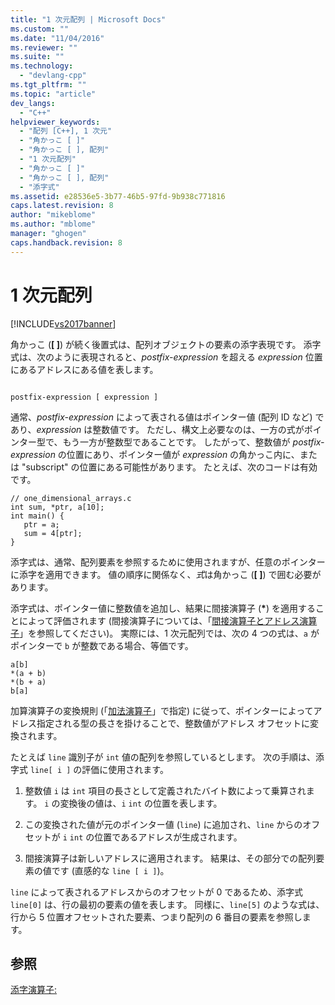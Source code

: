 ```yaml
---
title: "1 次元配列 | Microsoft Docs"
ms.custom: ""
ms.date: "11/04/2016"
ms.reviewer: ""
ms.suite: ""
ms.technology: 
  - "devlang-cpp"
ms.tgt_pltfrm: ""
ms.topic: "article"
dev_langs: 
  - "C++"
helpviewer_keywords: 
  - "配列 [C++], 1 次元"
  - "角かっこ [ ]"
  - "角かっこ [ ], 配列"
  - "1 次元配列"
  - "角かっこ [ ]"
  - "角かっこ [ ], 配列"
  - "添字式"
ms.assetid: e28536e5-3b77-46b5-97fd-9b938c771816
caps.latest.revision: 8
author: "mikeblome"
ms.author: "mblome"
manager: "ghogen"
caps.handback.revision: 8
---
```

# 1 次元配列
[!INCLUDE[vs2017banner](../assembler/inline/includes/vs2017banner.md)]

角かっこ \(**\[ \]**\) が続く後置式は、配列オブジェクトの要素の添字表現です。  添字式は、次のように表現されると、*postfix\-expression* を超える *expression* 位置にあるアドレスにある値を表します。  
  
```  
  
postfix-expression [ expression ]  
```  
  
 通常、*postfix\-expression* によって表される値はポインター値 \(配列 ID など\) であり、*expression* は整数値です。  ただし、構文上必要なのは、一方の式がポインター型で、もう一方が整数型であることです。  したがって、整数値が *postfix\-expression* の位置にあり、ポインター値が *expression* の角かっこ内に、または "subscript" の位置にある可能性があります。  たとえば、次のコードは有効です。  
  
```  
// one_dimensional_arrays.c  
int sum, *ptr, a[10];  
int main() {  
   ptr = a;  
   sum = 4[ptr];  
}  
```  
  
 添字式は、通常、配列要素を参照するために使用されますが、任意のポインターに添字を適用できます。  値の順序に関係なく、*式*は角かっこ \(**\[ \]**\) で囲む必要があります。  
  
 添字式は、ポインター値に整数値を追加し、結果に間接演算子 \(**\***\) を適用することによって評価されます \(間接演算子については、「[間接演算子とアドレス演算子](../c-language/indirection-and-address-of-operators.md)」を参照してください\)。 実際には、1 次元配列では、次の 4 つの式は、`a` がポインターで `b` が整数である場合、等価です。  
  
```  
a[b]  
*(a + b)  
*(b + a)  
b[a]  
```  
  
 加算演算子の変換規則 \(「[加法演算子](../c-language/c-additive-operators.md)」で指定\) に従って、ポインターによってアドレス指定される型の長さを掛けることで、整数値がアドレス オフセットに変換されます。  
  
 たとえば `line` 識別子が `int` 値の配列を参照しているとします。  次の手順は、添字式 `line[ i ]` の評価に使用されます。  
  
1.  整数値 `i` は `int` 項目の長さとして定義されたバイト数によって乗算されます。  `i` の変換後の値は、`i` `int` の位置を表します。  
  
2.  この変換された値が元のポインター値 \(`line`\) に追加され、`line` からのオフセットが `i` `int` の位置であるアドレスが生成されます。  
  
3.  間接演算子は新しいアドレスに適用されます。  結果は、その部分での配列要素の値です \(直感的な `line [ i ]`\)。  
  
 `line` によって表されるアドレスからのオフセットが 0 であるため、添字式 `line[0]` は、行の最初の要素の値を表します。  同様に、`line[5]` のような式は、行から 5 位置オフセットされた要素、つまり配列の 6 番目の要素を参照します。  
  
## 参照  
 [添字演算子:](../Topic/Subscript%20Operator:.md)